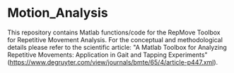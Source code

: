 # Motion_Analysis
This repository contains Matlab functions/code for the RepMove Toolbox for Repetitive Movement Analysis. For the conceptual and methodological details please refer to the scientific article: "A Matlab Toolbox for Analyzing Repetitive Movements: Application in Gait and Tapping Experiments" (https://www.degruyter.com/view/journals/bmte/65/4/article-p447.xml).
